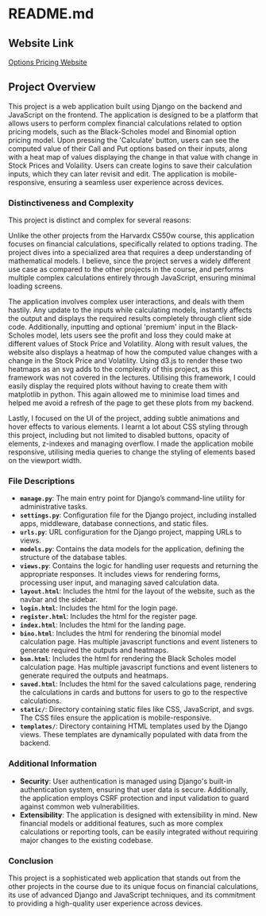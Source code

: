 # README.md

## Website Link
[Options Pricing Website](https://web-production-e626a.up.railway.app/)

## Project Overview

This project is a web application built using Django on the backend and JavaScript on the frontend. The application is designed to be a platform that allows users to perform complex financial calculations related to option pricing models, such as the Black-Scholes model and Binomial option pricing model. Upon pressing the 'Calculate' button, users can see the computed value of their Call and Put options based on their inputs, along with a heat map of values displaying the change in that value with change in Stock Prices and Volaility. Users can create logins to save their calculation inputs, which they can later revisit and edit. The application is mobile-responsive, ensuring a seamless user experience across devices.

### Distinctiveness and Complexity

This project is distinct and complex for several reasons:

Unlike the other projects from the Harvardx CS50w course, this application focuses on financial calculations, specifically related to options trading. The project dives into a specialized area that requires a deep understanding of mathematical models. I believe, since the project serves a widely different use case as compared to the other projects in the course, and performs multiple complex calculations entirely through JavaScript, ensuring minimal loading screens. 

The application involves complex user interactions, and deals with them hastily. Any update to the inputs while calculating models, instantly affects the output and displays the required results completely through client side code. Additionally, inputting and optional 'premium' input in the Black-Scholes model, lets users see the profit and loss they could make at different values of Stock Price and Volatility. Along with result values, the website also displays a heatmap of how the computed value changes with a change in the Stock Price and Volatility. Using d3.js to render these two heatmaps as an svg adds to the complexity of this project, as this framework was not covered in the lectures. Utilising this framework, I could easily display the required plots without having to create them with matplotlib in python. This again allowed me to minimise load times and helped me avoid a refresh of the page to get these plots from my backend.

Lastly, I focused on the UI of the project, adding subtle animations and hover effects to various elements. I learnt a lot about CSS styling through this project, including but not limited to disabled buttons, opacity of elements, z-indexes and managing overflow. I made the application mobile responsive, utilising media queries to change the styling of elements based on the viewport width.

### File Descriptions

- **`manage.py`**: The main entry point for Django’s command-line utility for administrative tasks.
- **`settings.py`**: Configuration file for the Django project, including installed apps, middleware, database connections, and static files.
- **`urls.py`**: URL configuration for the Django project, mapping URLs to views.
- **`models.py`**: Contains the data models for the application, defining the structure of the database tables.
- **`views.py`**: Contains the logic for handling user requests and returning the appropriate responses. It includes views for rendering forms, processing user input, and managing saved calculation data.
- **`layout.html`**: Includes the html for the layout of the website, such as the navbar and the sidebar.
- **`login.html`**: Includes the html for the login page.
- **`register.html`**: Includes the html for the register page.
- **`index.html`**: Includes the html for the landing page.
- **`bino.html`**: Includes the html for rendering the binomial model calculation page. Has multiple javascript functions and event listeners to generate required the outputs and heatmaps.
- **`bsm.html`**: Includes the html for rendering the Black Scholes model calculation page. Has multiple javascript functions and event listeners to generate required the outputs and heatmaps.
- **`saved.html`**: Includes the html for the saved calculations page, rendering the calculations in cards and buttons for users to go to the respective calculations.
- **`static/`**: Directory containing static files like CSS, JavaScript, and svgs. The CSS files ensure the application is mobile-responsive.
- **`templates/`**: Directory containing HTML templates used by the Django views. These templates are dynamically populated with data from the backend.

### Additional Information

- **Security**: User authentication is managed using Django's built-in authentication system, ensuring that user data is secure. Additionally, the application employs CSRF protection and input validation to guard against common web vulnerabilities.
- **Extensibility**: The application is designed with extensibility in mind. New financial models or additional features, such as more complex calculations or reporting tools, can be easily integrated without requiring major changes to the existing codebase.

### Conclusion

This project is a sophisticated web application that stands out from the other projects in the course due to its unique focus on financial calculations, its use of advanced Django and JavaScript techniques, and its commitment to providing a high-quality user experience across devices.

